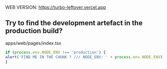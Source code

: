 WEB VERSION: https://turbo-leftover.vercel.app

## Try to find the development artefact in the production build?

apps/web/pages/index.tsx

```javascript
if (process.env.NODE_ENV !== 'production') {
alert('FIND ME IN THE CHUNK ? /// NODE_ENV: ' + process.env.NODE_ENV)
}
```
